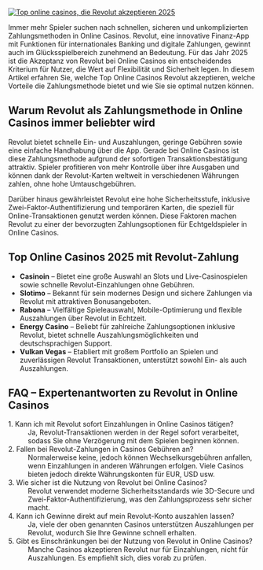[![Top online casinos, die Revolut akzeptieren 2025](https://123-caf.pages.dev/gitsignup.png)](https://vrmoo.ru/Bt82HjjY)

<p>Immer mehr Spieler suchen nach schnellen, sicheren und unkomplizierten Zahlungsmethoden in Online Casinos. Revolut, eine innovative Finanz-App mit Funktionen für internationales Banking und digitale Zahlungen, gewinnt auch im Glücksspielbereich zunehmend an Bedeutung. Für das Jahr 2025 ist die Akzeptanz von Revolut bei Online Casinos ein entscheidendes Kriterium für Nutzer, die Wert auf Flexibilität und Sicherheit legen. In diesem Artikel erfahren Sie, welche Top Online Casinos Revolut akzeptieren, welche Vorteile die Zahlungsmethode bietet und wie Sie sie optimal nutzen können.</p>  <h2>Warum Revolut als Zahlungsmethode in Online Casinos immer beliebter wird</h2> <p>Revolut bietet schnelle Ein- und Auszahlungen, geringe Gebühren sowie eine einfache Handhabung über die App. Gerade bei Online Casinos ist diese Zahlungsmethode aufgrund der sofortigen Transaktionsbestätigung attraktiv. Spieler profitieren von mehr Kontrolle über ihre Ausgaben und können dank der Revolut-Karten weltweit in verschiedenen Währungen zahlen, ohne hohe Umtauschgebühren.</p>  <p>Darüber hinaus gewährleistet Revolut eine hohe Sicherheitsstufe, inklusive Zwei-Faktor-Authentifizierung und temporären Karten, die speziell für Online-Transaktionen genutzt werden können. Diese Faktoren machen Revolut zu einer der bevorzugten Zahlungsoptionen für Echtgeldspieler in Online Casinos.</p>  <h2>Top Online Casinos 2025 mit Revolut-Zahlung</h2> <ul>   <li><strong>Casinoin</strong> – Bietet eine große Auswahl an Slots und Live-Casinospielen sowie schnelle Revolut-Einzahlungen ohne Gebühren.</li>   <li><strong>Slotimo</strong> – Bekannt für sein modernes Design und sichere Zahlungen via Revolut mit attraktiven Bonusangeboten.</li>   <li><strong>Rabona</strong> – Vielfältige Spieleauswahl, Mobile-Optimierung und flexible Auszahlungen über Revolut in Echtzeit.</li>   <li><strong>Energy Casino</strong> – Beliebt für zahlreiche Zahlungsoptionen inklusive Revolut, bietet schnelle Auszahlungsmöglichkeiten und deutschsprachigen Support.</li>   <li><strong>Vulkan Vegas</strong> – Etabliert mit großem Portfolio an Spielen und zuverlässigen Revolut Transaktionen, unterstützt sowohl Ein- als auch Auszahlungen.</li> </ul>  <h2>FAQ – Expertenantworten zu Revolut in Online Casinos</h2> <dl>   <dt>1. Kann ich mit Revolut sofort Einzahlungen in Online Casinos tätigen?</dt>   <dd>Ja, Revolut-Transaktionen werden in der Regel sofort verarbeitet, sodass Sie ohne Verzögerung mit dem Spielen beginnen können.</dd>    <dt>2. Fallen bei Revolut-Zahlungen in Casinos Gebühren an?</dt>   <dd>Normalerweise keine, jedoch können Wechselkursgebühren anfallen, wenn Einzahlungen in anderen Währungen erfolgen. Viele Casinos bieten jedoch direkte Währungskonten für EUR, USD usw.</dd>    <dt>3. Wie sicher ist die Nutzung von Revolut bei Online Casinos?</dt>   <dd>Revolut verwendet moderne Sicherheitsstandards wie 3D-Secure und Zwei-Faktor-Authentifizierung, was den Zahlungsprozess sehr sicher macht.</dd>    <dt>4. Kann ich Gewinne direkt auf mein Revolut-Konto auszahlen lassen?</dt>   <dd>Ja, viele der oben genannten Casinos unterstützen Auszahlungen per Revolut, wodurch Sie Ihre Gewinne schnell erhalten.</dd>    <dt>5. Gibt es Einschränkungen bei der Nutzung von Revolut in Online Casinos?</dt>   <dd>Manche Casinos akzeptieren Revolut nur für Einzahlungen, nicht für Auszahlungen. Es empfiehlt sich, dies vorab zu prüfen.</dd> </dl>